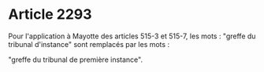 # Article 2293

Pour l'application à Mayotte des articles 515-3 et 515-7, les mots : "greffe du tribunal d'instance" sont remplacés par les mots :

"greffe du tribunal de première instance".
